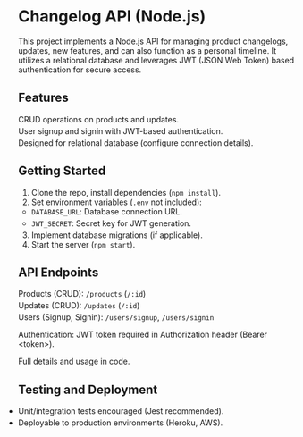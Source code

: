 <h1>Changelog API (Node.js)</h1>
<p>This project implements a Node.js API for managing product changelogs, updates, new features, and can also function as a personal timeline. It utilizes a relational database and leverages JWT (JSON Web Token) based authentication for secure access.</p>

<h2>Features</h2>
<ul style="list-style: none; padding: 0;">
<li style="margin-bottom: 0.25rem;">CRUD operations on products and updates.</li>
<li style="margin-bottom: 0.25rem;">User signup and signin with JWT-based authentication.</li>
<li style="margin-bottom: 0.25rem;">Designed for relational database (configure connection details).</li>
</ul>

<h2>Getting Started</h2>
<ol>
<li>Clone the repo, install dependencies (<code>npm install</code>).</li>
<li>Set environment variables (<code>.env</code> not included):
<ul style="padding: 0;">
<li style="margin-bottom: 0.25rem;"><code>DATABASE_URL</code>: Database connection URL.</li>
<li style="margin-bottom: 0.25rem;"><code>JWT_SECRET</code>: Secret key for JWT generation.</li>
</ul>
</li>
<li>Implement database migrations (if applicable).</li>
<li>Start the server (<code>npm start</code>).</li>
</ol>

<h2>API Endpoints</h2>
<ul style="list-style: none; padding: 0;">
<li style="margin-bottom: 0.25rem;">Products (CRUD): <code>/products</code> (<code>/:id</code>)</li>
<li style="margin-bottom: 0.25rem;">Updates (CRUD): <code>/updates</code> (<code>/:id</code>)</li>
<li style="margin-bottom: 0.25rem;">Users (Signup, Signin): <code>/users/signup</code>, <code>/users/signin</code></li>
</ul>
<p>Authentication: JWT token required in Authorization header (Bearer &lt;token&gt;).</p>

<p>Full details and usage in code.</p>

<h2>Testing and Deployment</h2>
<ul style="padding: 0;">
<li style="margin-bottom: 0.25rem;">Unit/integration tests encouraged (Jest recommended).</li>
<li style="margin-bottom: 0.25rem;">Deployable to production environments (Heroku, AWS).</li>
</ul>
